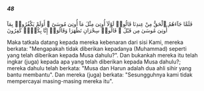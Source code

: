 ##### 48

<span class="ayah">فَلَمَّا جَآءَهُمُ ٱلْحَقُّ مِنْ عِندِنَا قَالُوا۟ لَوْلَآ أُوتِىَ مِثْلَ مَآ أُوتِىَ مُوسَىٰٓ ۚ أَوَلَمْ يَكْفُرُوا۟ بِمَآ أُوتِىَ مُوسَىٰ مِن قَبْلُ ۖ قَالُوا۟ سِحْرَانِ تَظَٰهَرَا وَقَالُوٓا۟ إِنَّا بِكُلٍّۢ كَٰفِرُونَ</span>

<span class="ayah_translation">Maka tatkala datang kepada mereka kebenaran dari sisi Kami, mereka berkata: "Mengapakah tidak diberikan kepadanya (Muhammad) seperti yang telah diberikan kepada Musa dahulu?". Dan bukankah mereka itu telah ingkar (juga) kepada apa yang telah diberikan kepada Musa dahulu?; mereka dahulu telah berkata: "Musa dan Harun adalah dua ahli sihir yang bantu membantu". Dan mereka (juga) berkata: "Sesungguhnya kami tidak mempercayai masing-masing mereka itu".</span>
